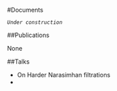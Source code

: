#Documents

_`Under construction`_

##Publications 

None

##Talks
- On Harder Narasimhan filtrations
- 